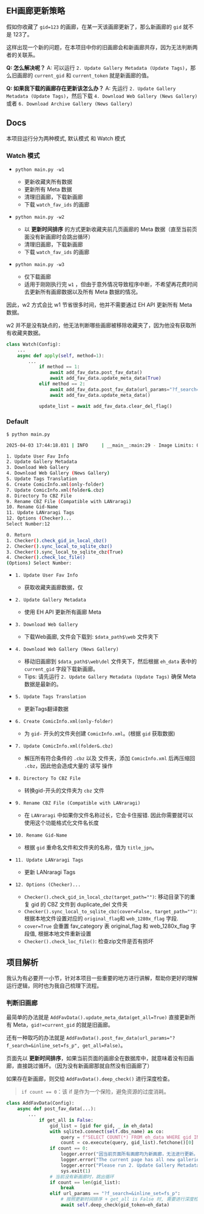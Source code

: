 ## EH画廊更新策略

假如你收藏了 `gid=123` 的画廊，在某一天该画廊更新了，那么新画廊的 `gid` 就不是 123了。

这样出现一个新的问题，在本项目中你的旧画廊会和新画廊共存，因为无法判断两者的关联系。

**Q: 怎么解决呢？**
A: 可以运行 `2. Update Gallery Metadata (Update Tags)`，那么旧画廊的 `current_gid` 和 `current_token` 就是新画廊的值。

**Q: 如果我下载的画廊存在更新该怎么办？**
A: 先运行 `2. Update Gallery Metadata (Update Tags)`，然后下载 `4. Download Web Gallery (News Gallery)` 或者 `6. Download Archive Gallery (News Gallery)`

## Docs

本项目运行分为两种模式, 默认模式 和 Watch 模式

### Watch 模式

- `python main.py -w1`
  - 更新收藏夹所有数据
  - 更新所有 Meta 数据
  - 清理旧画廊，下载新画廊
  - 下载 `watch_fav_ids` 的画廊

- `python main.py -w2`
  - 以 **更新时间排序** 的方式更新收藏夹前几页画廊的 Meta 数据（直至当前页面没有新画廊时会跳出循环）
  - 清理旧画廊，下载新画廊
  - 下载 `watch_fav_ids` 的画廊

- `python main.py -w3`
  - 仅下载画廊
  - 适用于刚刚执行完 `w1` ，但由于意外情况导致程序中断，不希望再花费时间去更新所有画廊数据以及所有 Meta 数据的情况。

因此，w2 方式会比 w1 节省很多时间，他并不需要通过 EH API 更新所有 Meta 数据。

w2 并不是没有缺点的，他无法判断哪些画廊被移除收藏夹了，因为他没有获取所有收藏夹数据。

```python
class Watch(Config):
    ...
    async def apply(self, method=1):
        ...
            if method == 1:
                await add_fav_data.post_fav_data()
                await add_fav_data.update_meta_data(True)
            elif method == 2:
                await add_fav_data.post_fav_data(url_params="?f_search=&inline_set=fs_p", get_all=False)
                await add_fav_data.update_meta_data()

            update_list = await add_fav_data.clear_del_flag()
```

### Default


```sh
$ python main.py 

2025-04-03 17:44:18.031 | INFO     | __main__:main:29 - Image Limits: 0 / 50000

1. Update User Fav Info
2. Update Gallery Metadata
3. Download Web Gallery
4. Download Web Gallery (News Gallery)
5. Update Tags Translation
6. Create ComicInfo.xml(only-folder)
7. Update ComicInfo.xml(folder&.cbz)
8. Directory To CBZ File
9. Rename CBZ File (Compatible with LANraragi)
10. Rename Gid-Name
11. Update LANraragi Tags
12. Options (Checker)...
Select Number:12

0. Return
1. Checker().check_gid_in_local_cbz()
2. Checker().sync_local_to_sqlite_cbz()
3. Checker().sync_local_to_sqlite_cbz(True)
4. Checker().check_loc_file()
(Options) Select Number:
```



- `1. Update User Fav Info`
  - 获取收藏夹画廊数据，仅
- `2. Update Gallery Metadata`
  - 使用 EH API 更新所有画廊 Meta
- `3. Download Web Gallery`
  - 下载Web画廊, 文件会下载到: `$data_path$\web` 文件夹下
- `4. Download Web Gallery (News Gallery)`
  - 移动旧画廊到 `$data_path$\web\del` 文件夹下，然后根据 `eh_data` 表中的 `current_gid` 字段下载新画廊。
  - Tips: 请先运行 `2. Update Gallery Metadata (Update Tags)` 确保 Meta 数据是最新的。
- `5. Update Tags Translation`
  - 更新Tags翻译数据
- `6. Create ComicInfo.xml(only-folder)`
  - 为 `gid-` 开头的文件夹创建 `ComicInfo.xml`。(根据 `gid` 获取数据)

- `7. Update ComicInfo.xml(folder&.cbz)`
  - 解压所有符合条件的 `.cbz` 以及 文件夹，添加 `ComicInfo.xml` 后再压缩回 `.cbz`，因此他会造成大量的 读写 操作
- `8. Directory To CBZ File`
  - 转换gid-开头的文件夹为 `cbz` 文件
- `9. Rename CBZ File (Compatible with LANraragi)`
  - 在 `LANraragi` 中如果你文件名称过长，它会卡住报错. 因此你需要就可以使用这个功能格式化文件名长度
- `10. Rename Gid-Name`
  - 根据 `gid` 重命名文件和文件夹的名称，值为 `title_jpn`。
- `11. Update LANraragi Tags`
  - 更新 LANraragi Tags
- `12. Options (Checker)...`
  - `Checker().check_gid_in_local_cbz(target_path="")`: 移动目录下的重复 gid 的 CBZ 文件到 duplicate_del 文件夹
  - `Checker().sync_local_to_sqlite_cbz(cover=False, target_path="")`: 根据本地文件设置对应的 `original_flag`和 `web_1280x_flag` 字段. 
  - `cover=True` 会重置 fav_category 表 original_flag 和 web_1280x_flag 字段值, 根据本地文件重新设置
  - `Checker().check_loc_file()`: 检查zip文件是否有损坏

## 项目解析

我认为有必要开一小节，针对本项目一些重要的地方进行讲解，帮助你更好的理解运行逻辑，同时也为我自己梳理下流程。

### 判断旧画廊

最简单的办法就是 `AddFavData().update_meta_data(get_all=True)` 直接更新所有 Meta，`gid!=current_gid` 的就是旧画廊。

还有一种取巧的办法就是 `AddFavData().post_fav_data(url_params="?f_search=&inline_set=fs_p", get_all=False)`。

页面先以 **更新时间排序**，如果当前页面的画廊全在数据库中，就意味着没有旧画廊，直接跳过循环。（因为没有新画廊那就自然没有旧画廊了）

如果存在新画廊，则交给 `AddFavData().deep_check()` 进行深度检查。

> `if count == 0`：该 if 是作为一个保险，避免资源的过度消耗。

```python
class AddFavData(Config):
    async def post_fav_data(...):
        ...
            if get_all is False:
                gid_list = [gid for gid, _ in eh_data]
                with sqlite3.connect(self.dbs_name) as co:
                    query = f"SELECT COUNT(*) FROM eh_data WHERE gid IN ({','.join(['?'] * len(gid_list))})"
                    count = co.execute(query, gid_list).fetchone()[0]
                if count == 0:
                    logger.error("因当前页面所有画廊均为新画廊，无法进行更新。")
                    logger.error("The current page has all new galleries, unable to update.")
                    logger.error("Please run 2. Update Gallery Metadata >>> 1. Update User Fav Info")
                    sys.exit(1)
                # 当前没有新画廊时，跳出循环
                if count == len(gid_list):
                    break
                elif url_params == "?f_search=&inline_set=fs_p":
                    # 按照更新时间排序 + get_all is False 时, 需要进行深度检测
                    await self.deep_check(gid_token=eh_data)
```

